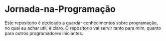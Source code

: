 # Jornada-na-Programação
Este repositorio é dedicado a guardar conhecimentos sobre programação, no qual eu achar util, é claro.
O repositorio vai servir tanto para mim, quanto para outros programadores iniciantes.
